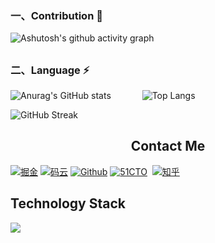 ### 一、Contribution 👋

![Ashutosh's github activity graph](https://activity-graph.herokuapp.com/graph?username=it-learning-diary&theme=nord&custom_title=It-learning-diary%20Contribution%20Graph)


<h2></h2>


### 二、Language ⚡

![Anurag's GitHub stats](https://github-readme-stats.vercel.app/api?username=it-learning-diary&show_icons=true&theme=calm) &emsp;&emsp;&emsp; ![Top Langs](https://github-readme-stats.vercel.app/api/top-langs/?username=it-learning-diary&theme=calm)

![GitHub Streak](http://github-readme-streak-stats.herokuapp.com?user=it-learning-diary&theme=prussian&hide_border=true)

<h2 align="center">
  Contact Me
</h2>
<p >
	<a href="https://juejin.cn/user/686575843556008/posts" title="IT学习日记" target="_blank">
		<img src="https://img.shields.io/badge/Juejin-%E6%8E%98%E9%87%91-9cf?style=plastic&amp;labelColor=2571be&amp;logoColor=226db8&amp;logo=jQuery&amp;logoColor=fff&amp;color=f2e99c" alt="掘金" /></a>
	<a href="https://gitee.com/it-learning-diary/dashboard/projects" title="IT学习日记" target="_blank">
		<img src="https://img.shields.io/badge/Gitee-%E7%A0%81%E4%BA%91-blue?style=plastic&amp;logoColor=fff&amp;logo=Gitee&amp;&amp;color=fedcba" alt="码云" /></a>
	<a href="https://github.com/it-learning-diary" title="IT学习日记" target="_blank">
		<img src="https://img.shields.io/badge/Github-Github-blue?style=plastic&amp;logoColor=fff&amp;logo=GitHub&amp;&amp;color=795548" alt="Github" /></a>
	<a href="https://blog.51cto.com/u_14020810" title="51CTO" target="_blank">
		<img src="https://img.shields.io/badge/51CTO-51CTO-blue?style=plastic&amp;logoColor=fff&amp;logo=Creative%20Commons&amp;&amp;color=009688" alt="51CTO" /></a>
<a href="https://www.toutiao.com/c/user/token/MS4wLjABAAAAO-4GT9L9Pa_JFtVbskcr_x4fffrJ7zv17smAmU193Oc/?source=feed" title="IT学习日记" target="_blank">
		<img src="https://img.shields.io/badge/Top-%E4%BB%8A%E6%97%A5%E5%A4%B4%E6%9D%A1-9cf?style=plastic&amp;labelColor=3f7bb8&amp;&amp;logo=Apostrophe" alt="" /></a>
	<a href="https://www.zhihu.com/people/qin-wei-liang-31" title="IT学习日记" target="_blank">
		<img src="https://img.shields.io/badge/Zhihu-IT%E5%AD%A6%E4%B9%A0%E6%97%A5%E8%AE%B0-9cf?style=plastic&amp;labelColor=4793e1&amp;&amp;logo=Zhihu&amp;logoColor=fff" alt="知乎" /></a>
</p>

<h2>
  Technology Stack
</h2>
<p align="center">
  
  ![](https://img.shields.io/badge/OS-Arch%20Linux-33aadd?style=flat-square&logo=linux&logoColor=ffffff)
  
</p>


<!--
**it-learning-diary/it-learning-diary** is a ✨ _special_ ✨ repository because its `README.md` (this file) appears on your GitHub profile.

Here are some ideas to get you started:

- 🔭 I’m currently working on ...
- 🌱 I’m currently learning ...
- 👯 I’m looking to collaborate on ...
- 🤔 I’m looking for help with ...
- 💬 Ask me about ...
- 📫 How to reach me: ...
- 😄 Pronouns: ...
- ⚡ Fun fact: ...
-->
